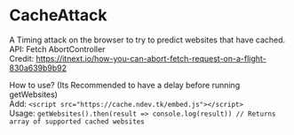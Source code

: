 # CacheAttack
A Timing attack on the browser to try to predict websites that have cached.  
API: Fetch AbortController  
Credit: https://itnext.io/how-you-can-abort-fetch-request-on-a-flight-830a639b9b92

How to use?  (Its Recommended to have a delay before running getWebsites)  
Add: `<script src="https://cache.ndev.tk/embed.js"></script>`  
Usage: `getWebsites().then(result => console.log(result)) // Returns array of supported cached websites`
